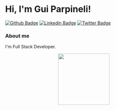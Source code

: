 # Hi, I'm Gui Parpineli!

[![Github Badge](https://img.shields.io/badge/-Github-000?style=flat-square&logo=Github&logoColor=white&link=https://github.com/guiparpineli)](https://github.com/guiparpineli)
[![Linkedin Badge](https://img.shields.io/badge/-LinkedIn-blue?style=flat-square&logo=Linkedin&logoColor=white&link=https://www.linkedin.com/in/guilherme-parpineli-81b778220/)](https://www.linkedin.com/in/guilherme-parpineli-81b778220/)
[![Twitter Badge](https://img.shields.io/badge/-Twitter-1ca0f1?style=flat-square&labelColor=1ca0f1&logo=twitter&logoColor=white&link=https://twitter.com/guiparpineli)](https://twitter.com/guiparpineli)



### About me
I'm Full Stack Developer.

<div>
<p align="center">
  <a href="https://github.com/anuraghazra/github-readme-stats">
   <img 
     align="center"
     height="165" 
     widht="200"
     src="https://github-readme-stats.vercel.app/api/top-langs/?username=guiparpineli&theme=transparent&hide_title=true&layout=compact&langs_count=10&hide_progress=false">
</a>
</div>
